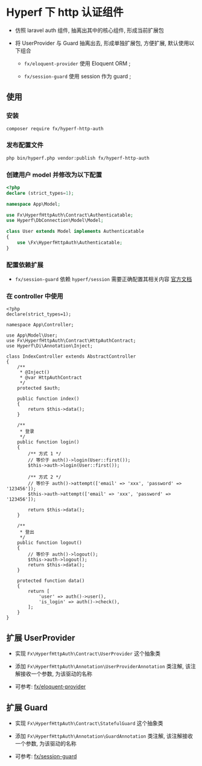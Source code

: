 # Hyperf 下 http 认证组件

- 仿照 laravel auth 组件, 抽离出其中的核心组件, 形成当前扩展包

- 将 UserProvider 与 Guard 抽离出去, 形成单独扩展包, 方便扩展, 默认使用以下组合

    * `fx/eloquent-provider` 使用 Eloquent ORM ;

    * `fx/session-guard` 使用 session 作为 guard ;

## 使用
### 安装

```bash
composer require fx/hyperf-http-auth
```

### 发布配置文件

```bash
php bin/hyperf.php vendor:publish fx/hyperf-http-auth
```

### 创建用户 model 并修改为以下配置

```php
<?php
declare (strict_types=1);

namespace App\Model;

use Fx\HyperfHttpAuth\Contract\Authenticatable;
use Hyperf\DbConnection\Model\Model;

class User extends Model implements Authenticatable
{
    use \Fx\HyperfHttpAuth\Authenticatable;
}
```

### 配置依赖扩展

- `fx/session-guard` 依赖 `hyperf/session` 需要正确配置其相关内容 [官方文档](https://hyperf.wiki/#/zh-cn/session?id=%e9%85%8d%e7%bd%ae)

### 在 controller 中使用

```
<?php
declare(strict_types=1);

namespace App\Controller;

use App\Model\User;
use Fx\HyperfHttpAuth\Contract\HttpAuthContract;
use Hyperf\Di\Annotation\Inject;

class IndexController extends AbstractController
{
    /**
     * @Inject()
     * @var HttpAuthContract
     */
    protected $auth;

    public function index()
    {
        return $this->data();
    }

    /**
     * 登录
     */
    public function login()
    {
        /** 方式 1 */
        // 等价于 auth()->login(User::first());
        $this->auth->login(User::first());

        /** 方式 2 */
        // 等价于 auth()->attempt(['email' => 'xxx', 'password' => '123456']);
        $this->auth->attempt(['email' => 'xxx', 'password' => '123456']);

        return $this->data();
    }

    /**
     * 登出
     */
    public function logout()
    {
        // 等价于 auth()->logout();
        $this->auth->logout();
        return $this->data();
    }

    protected function data()
    {
        return [
            'user' => auth()->user(),
            'is_login' => auth()->check(),
        ];
    }
}
```

## 扩展 UserProvider

- 实现 `Fx\HyperfHttpAuth\Contract\UserProvider` 这个抽象类

- 添加 `Fx\HyperfHttpAuth\Annotation\UserProviderAnnotation` 类注解, 该注解接收一个参数, 为该驱动的名称

- 可参考: [fx/eloquent-provider](https://github.com/nfangxu/hyperf-auth-eloquent-provider)


## 扩展 Guard

- 实现 `Fx\HyperfHttpAuth\Contract\StatefulGuard` 这个抽象类

- 添加 `Fx\HyperfHttpAuth\Annotation\GuardAnnotation` 类注解, 该注解接收一个参数, 为该驱动的名称

- 可参考: [fx/session-guard](https://github.com/nfangxu/hyperf-auth-session-guard)